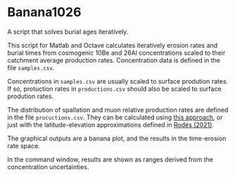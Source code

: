 # Banana1026
A script that solves burial ages iteratively.

This script for Matlab and Octave calculates iteratively erosion rates and burial times from cosmogenic 10Be and 26Al concentrations scaled to their catchment average production rates. Concentration data is defined in the file ```samples.csv```.

Concentrations in ```samples.csv``` are usually scaled to surface prodution rates. If so, protuction rates in ```productions.csv``` should also be scaled to surface prodution rates.

The distribution of spallation and muon relative production rates are defined in the file ```procuctions.csv```. They can be calculated using [this approach](https://angelrodes.wordpress.com/2021/12/15/average-cosmogenic-production-rate-calculator/), or just with the latitude-elevation approximations defined in [Rodés (2021)](https://doi.org/10.3390/geosciences11090362).

The graphical outputs are a banana plot, and the results in the time-erosion rate space.

In the command window, results are shown as ranges derived from the concentration uncertainties.
